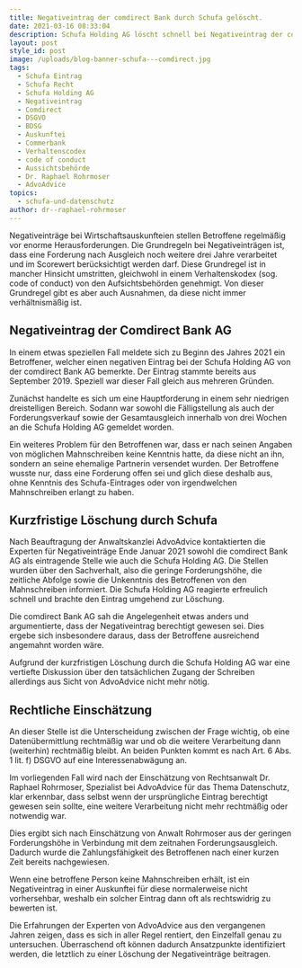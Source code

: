 ```yaml
---
title: Negativeintrag der comdirect Bank durch Schufa gelöscht.
date: 2021-03-16 08:33:04
description: Schufa Holding AG löscht schnell bei Negativeintrag der comdirect Bank AG.
layout: post
style_id: post
image: /uploads/blog-banner-schufa---comdirect.jpg
tags:
  - Schufa Eintrag
  - Schufa Recht
  - Schufa Holding AG
  - Negativeintrag
  - Comdirect
  - DSGVO
  - BDSG
  - Auskunftei
  - Commerbank
  - Verhaltenscodex
  - code of conduct
  - Aussichtsbehörde
  - Dr. Raphael Rohrmoser
  - AdvoAdvice
topics:
  - schufa-und-datenschutz
author: dr--raphael-rohrmoser
---
```

Negativeinträge bei Wirtschaftsauskunfteien stellen Betroffene regelmä&szlig;ig vor enorme Herausforderungen. Die Grundregeln bei Negativeinträgen ist, dass eine Forderung nach Ausgleich noch weitere drei Jahre verarbeitet und im Scorewert berücksichtigt werden darf. Diese Grundregel ist in mancher Hinsicht umstritten, gleichwohl in einem Verhaltenskodex (sog. code of conduct) von den Aufsichtsbehörden genehmigt. Von dieser Grundregel gibt es aber auch Ausnahmen, da diese nicht immer verhältnismä&szlig;ig ist.

## Negativeintrag der Comdirect Bank AG

In einem etwas speziellen Fall meldete sich zu Beginn des Jahres 2021 ein Betroffener, welcher einen negativen Eintrag bei der Schufa Holding AG von der comdirect Bank AG bemerkte. Der Eintrag stammte bereits aus September 2019. Speziell war dieser Fall gleich aus mehreren Gründen.&nbsp;

Zunächst handelte es sich um eine Hauptforderung in einem sehr niedrigen dreistelligen Bereich. Sodann war sowohl die Fälligstellung als auch der Forderungsverkauf sowie der Gesamtausgleich innerhalb von drei Wochen an die Schufa Holding AG gemeldet worden.

Ein weiteres Problem für den Betroffenen war, dass er nach seinen Angaben von möglichen Mahnschreiben keine Kenntnis hatte, da diese nicht an ihn, sondern an seine ehemalige Partnerin versendet wurden. Der Betroffene wusste nur, dass eine Forderung offen sei und glich diese deshalb aus, ohne Kenntnis des Schufa-Eintrages oder von irgendwelchen Mahnschreiben erlangt zu haben.

## Kurzfristige Löschung durch Schufa

Nach Beauftragung der Anwaltskanzlei AdvoAdvice kontaktierten die Experten für Negativeinträge Ende Januar 2021 sowohl die comdirect Bank AG als eintragende Stelle wie auch die Schufa Holding AG. Die Stellen wurden über den Sachverhalt, also die geringe Forderungshöhe, die zeitliche Abfolge sowie die Unkenntnis des Betroffenen von den Mahnschreiben informiert. Die Schufa Holding AG reagierte erfreulich schnell und brachte den Eintrag umgehend zur Löschung.

Die comdirect Bank AG sah die Angelegenheit etwas anders und argumentierte, dass der Negativeintrag berechtigt gewesen sei. Dies ergebe sich insbesondere daraus, dass der Betroffene ausreichend angemahnt worden wäre.

Aufgrund der kurzfristigen Löschung durch die Schufa Holding AG war eine vertiefte Diskussion über den tatsächlichen Zugang der Schreiben allerdings aus Sicht von AdvoAdvice nicht mehr nötig.

## Rechtliche Einschätzung

An dieser Stelle ist die Unterscheidung zwischen der Frage wichtig, ob eine Datenübermittlung rechtmä&szlig;ig war und ob die weitere Verarbeitung dann (weiterhin) rechtmä&szlig;ig bleibt. An beiden Punkten kommt es nach Art. 6 Abs. 1 lit. f) DSGVO auf eine Interessenabwägung an.

Im vorliegenden Fall wird nach der Einschätzung von Rechtsanwalt Dr. Raphael Rohrmoser, Spezialist bei AdvoAdvice für das Thema Datenschutz, klar erkennbar, dass selbst wenn der ursprüngliche Eintrag berechtigt gewesen sein sollte, eine weitere Verarbeitung nicht mehr rechtmä&szlig;ig oder notwendig war.

Dies ergibt sich nach Einschätzung von Anwalt Rohrmoser aus der geringen Forderungshöhe in Verbindung mit dem zeitnahen Forderungsausgleich. Dadurch wurde die Zahlungsfähigkeit des Betroffenen nach einer kurzen Zeit bereits nachgewiesen.

Wenn eine betroffene Person keine Mahnschreiben erhält, ist ein Negativeintrag in einer Auskunftei für diese normalerweise nicht vorhersehbar, weshalb ein solcher Eintrag dann oft als rechtswidrig zu bewerten ist.&nbsp;

Die Erfahrungen der Experten von AdvoAdvice aus den vergangenen Jahren zeigen, dass es sich in aller Regel rentiert, den Einzelfall genau zu untersuchen. Überraschend oft können dadurch Ansatzpunkte identifiziert werden, die letztlich zu einer Löschung der Negativeinträge beitragen.
